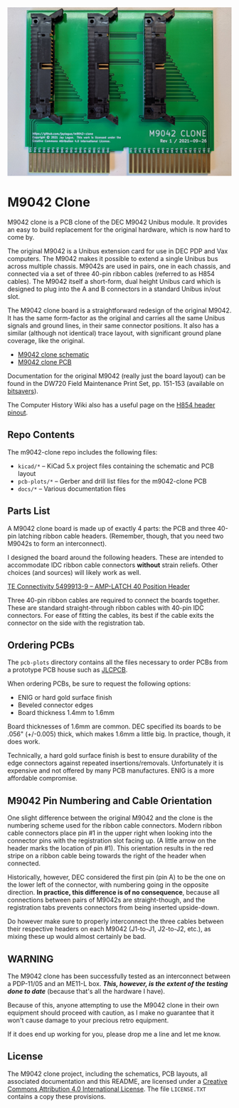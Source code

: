 <img src="docs/m9042-clone.jpg">

# M9042 Clone

M9042 clone is a PCB clone of the DEC M9042 Unibus module.  It provides an easy to build replacement for the original hardware, which is now hard to come by.

The original M9042 is a Unibus extension card for use in DEC PDP and Vax computers.  The M9042 makes it possible to extend a single Unibus bus across multiple chassis.  M9042s are used in pairs, one in each chassis, and connected via a set of three 40-pin ribbon cables (referred to as H854 cables).  The M9042 itself a short-form, dual height Unibus card which is designed to plug into the A and B connectors in a standard Unibus in/out slot.

The M9042 clone board is a straightforward redesign of the original M9042.  It has the same form-factor as the original and carries all the same Unibus signals and ground lines, in their same connector positions.  It also has a similar (although not identical) trace layout, with significant ground plane coverage, like the original.

* [M9042 clone schematic](docs/m9042-clone-sch.pdf)
* [M9042 clone PCB](docs/m9042-clone-pcb.pdf)

Documentation for the original M9042 (really just the board layout) can be found in the DW720 Field Maintenance Print Set, pp. 151-153 (available on [bitsavers](https://www.google.com/url?sa=t&rct=j&q=&esrc=s&source=web&cd=&cad=rja&uact=8&ved=2ahUKEwjrjoDqwcLzAhX1JTQIHfo5BsIQFnoECAIQAQ&url=http%3A%2F%2Fwww.bitsavers.org%2Fpdf%2Fdec%2Fvax%2F780%2FMP00497_DW780_Dec77.pdf&usg=AOvVaw0sKogK5xX24SyNcEcva4TK)).

The Computer History Wiki also has a useful page on the [H854 header pinout](https://gunkies.org/wiki/UNIBUS_H854_header_pinout).

## Repo Contents

The m9042-clone repo includes the following files:

* `kicad/*` – KiCad 5.x project files containing the schematic and PCB layout
* `pcb-plots/*` – Gerber and drill list files for the m9042-clone PCB
* `docs/*` – Various documentation files

## Parts List

A M9042 clone board is made up of exactly 4 parts: the PCB and three 40-pin latching ribbon cable headers. (Remember, though, that you need two M9042s to form an interconnect).  

I designed the board around the following headers.  These are intended to accommodate IDC ribbon cable connectors **without** strain reliefs.  Other choices (and sources) will likely work as well.

[TE Connectivity 5499913-9 – AMP-LATCH 40 Position Header](https://www.te.com/usa-en/product-5499913-9.html)

Three 40-pin ribbon cables are required to connect the boards together.  These are standard straight-through ribbon cables with 40-pin IDC connectors.  For ease of fitting the cables, its best if the cable exits the connector on the side with the registration tab.

## Ordering PCBs

The `pcb-plots` directory contains all the files necessary to order PCBs from a prototype PCB house such as [JLCPCB](https://jlcpcb.com/).

When ordering PCBs, be sure to request the following options:

* ENIG or hard gold surface finish
* Beveled connector edges
* Board thickness 1.4mm to 1.6mm

Board thicknesses of 1.6mm are common.  DEC specified its boards to be .056" (+/-0.005) thick, which makes 1.6mm a little big.  In practice, though, it does work.

Technically, a hard gold surface finish is best to ensure durability of the edge connectors against repeated insertions/removals.  Unfortunately it is expensive and not offered by many PCB manufactures.  ENIG is a more affordable compromise.

## M9042 Pin Numbering and Cable Orientation

One slight difference between the original M9042 and the clone is the numbering scheme used for the ribbon cable connectors.  Modern ribbon cable connectors place pin #1 in the upper right when looking into the connector pins with the registration slot facing up.  (A little arrow on the header marks the location of pin #1).  This orientation results in the red stripe on a ribbon cable being towards the right of the header when connected.

Historically, however, DEC considered the first pin (pin A) to be the one on the lower left of the connector, with numbering going in the opposite direction.  **In practice, this difference is of no consequence**, because all connections between pairs of M9042s are straight-though, and the registration tabs prevents connectors from being inserted upside-down.

Do however make sure to properly interconnect the three cables between their respective headers on each M9042 (J1-to-J1, J2-to-J2, etc.), as mixing these up would almost certainly be bad.

## WARNING

The M9042 clone has been successfully tested as an interconnect between a PDP-11/05 and an ME11-L box. _**This, however, is the extent of the testing done to date**_ (because that's all the hardware I have).

Because of this, anyone attempting to use the M9042 clone in their own equipment should proceed with caution, as I make no guarantee that it won't cause damage to your precious retro equipment.

If it does end up working for you, please drop me a line and let me know.

## License

The M9042 clone project, including the schematics, PCB layouts, all associated documentation and this README, are licensed under a [Creative Commons Attribution 4.0 International License](https://creativecommons.org/licenses/by/4.0/).  The file `LICENSE.TXT` contains a copy these provisions.
